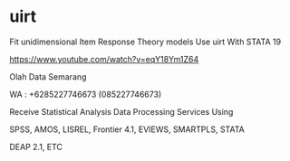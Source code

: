 # uirt
Fit unidimensional Item Response Theory models Use uirt With STATA 19

https://www.youtube.com/watch?v=eqY18Ym1Z64

Olah Data Semarang

WA : +6285227746673 (085227746673)

Receive Statistical Analysis Data Processing Services Using

SPSS, AMOS, LISREL, Frontier 4.1, EVIEWS, SMARTPLS, STATA

DEAP 2.1, ETC
